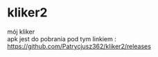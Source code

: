 # kliker2
 mój kliker <br>
apk jest do pobrania pod tym linkiem : https://github.com/Patrycjusz362/kliker2/releases
